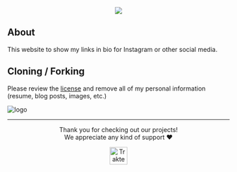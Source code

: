 <p align="center"> 
  <a href="https://discord.gg/2pkvB82NaS" target="_blank"> <img src="https://discordapp.com/api/guilds/1088032923443277824/widget.png?style=banner2"/> </a> 
</p>

## About
This website to show my links in bio for Instagram or other social media.

## Cloning / Forking
Please review the [license](/LICENSE) and remove all of my personal information (resume, blog posts, images, etc.)

![logo](https://cdn.is-a.fun/bio/themes2.png)

----

<p align="center">Thank you for checking out our projects!<br>We appreciate any kind of support ❤️</p>
<p align="center">
<a href="https://trakteer.id/romanromannya" target="_blank"><img id="wse-buttons-preview" src="https://cdn.trakteer.id/images/embed/trbtn-red-1.png?date=18-11-2023" height="40" style="border:0px;height:40px;" alt="Trakteer Saya"></a>
</p>